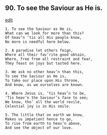 
## 90.  To see the Saviour as He is.
[edit](https://docs.google.com/document/d/19pD6A-PParHBDhETfTZgwTElD6lNCsCr/edit?mode=html)



    1. To see the Saviour as He is,
    What can we look for more than this? 
    Of heav’n ’tis all His people know,
    No more is needful here below.

    2. A paradise let others feign,
    Where all their fav’rite good obtain, 
    Where, free from all restraint and fear, 
    They feast on joys but tasted here.

    3. We ask no other heav’n than this,
    To see the Saviour as He is,
    To take our place upon His throne,
    And know, as we ourselves are known.

    4. Where Jesus is, ’tis heav’n to be,
    'Tis heav’n the Saviour’s face to see; 
    We know, tho’ all the world revile, 
    Celestial joy is in His smile.

    5. The little that on earth we know, 
    Makes us impatient hence to go,
    To rise from earth to heav’n above, 
    And see the object of our love.
